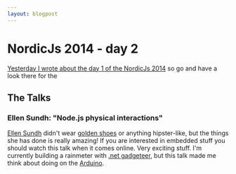 ```yaml
---
layout: blogpost
---
```

# NordicJs 2014 - day 2

[Yesterday I wrote about the day 1 of the NordicJs 2014](http://steen.hulthin.dk/blog/nordicjs-2014-day-1/) so go and have a look there for the 

## The Talks

### Ellen Sundh: "Node.js physical interactions"

[Ellen Sundh](https://twitter.com/ellensundh) didn't wear [golden shoes](http://youtu.be/UTFec_mrD-c?t=2s) or anything hipster-like, but the things she has done is really amazing! If you are interested in embedded stuff you should watch this talk when it comes online. Very exciting stuff. I'm currently building a rainmeter with [.net gadgeteer](http://www.netmf.com/gadgeteer/), but this talk made me think about doing on the [Arduino](http://arduino.cc/).

